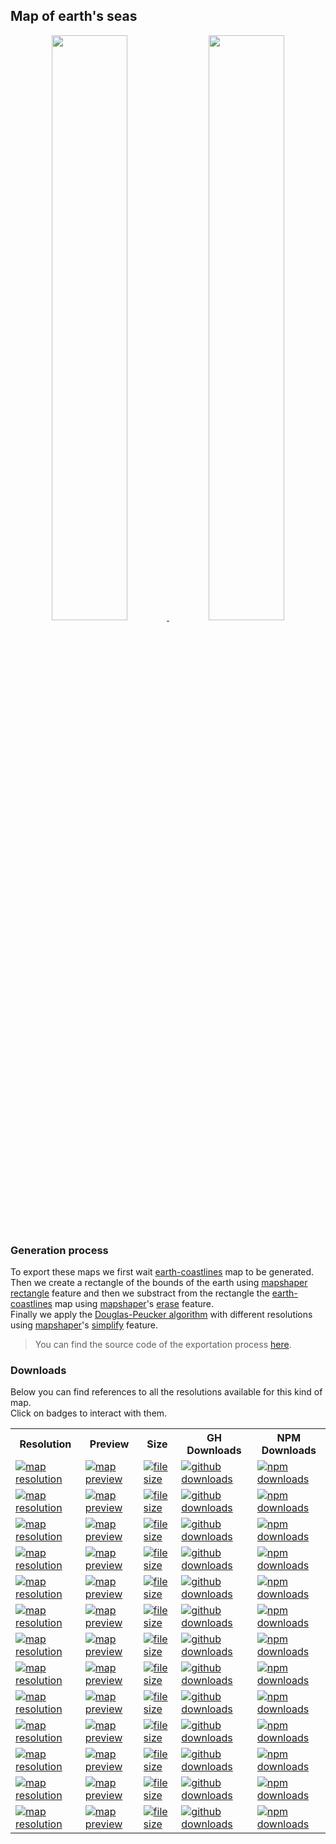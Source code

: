 <a name="earth-seas"></a>
## Map of earth's seas
<p align="center">
  <a alt="see earth-seas on mapshaper" href="http://mapshaper.org/?files=https://cdn.rawgit.com/simonepri/geo-maps/master/previews/earth-seas.geo.json">
    <img src="https://raw.githubusercontent.com/simonepri/geo-maps/master/media/geo-maps-earth-seas-shape.png" width ="49%"/>
  </a>
  <a alt="see earth-seas on geojson.io" href="http://geojson.io/#data=data:text/x-url,https://cdn.rawgit.com/simonepri/geo-maps/master/previews/earth-seas.geo.json">
    <img src="https://raw.githubusercontent.com/simonepri/geo-maps/master/media/geo-maps-earth-seas-hover.png" width ="49%"/>
  </a>
</p>

### Generation process
To export these maps we first wait [earth-coastlines](./earth-coastlines.md) map to be generated.  
Then we create a rectangle of the bounds of the earth using [mapshaper](https://github.com/mbloch/mapshaper) [rectangle](https://github.com/mbloch/mapshaper/wiki/Command-Reference#-rectangle)
feature and then we substract from the rectangle the [earth-coastlines](./earth-coastlines.md) map using [mapshaper](https://github.com/mbloch/mapshaper)'s [erase](https://github.com/mbloch/mapshaper/wiki/Command-Reference#-erase) feature.  
Finally we apply the [Douglas-Peucker algorithm](https://en.wikipedia.org/wiki/Ramer%E2%80%93Douglas%E2%80%93Peucker_algorithm#Algorithm) with different resolutions using [mapshaper](https://github.com/mbloch/mapshaper)'s [simplify](https://github.com/mbloch/mapshaper/wiki/Command-Reference#-simplify) feature.

> You can find the source code of the exportation process [here](gulp/maps/earth-seas.js).

### Downloads
Below you can find references to all the resolutions available for this kind of map.  
Click on badges to interact with them.

<table>
  <tr>
    <th>Resolution</th>
    <th>Preview</th>
    <th>Size</th>
    <th>GH Downloads</th>
    <th>NPM Downloads</th>
  </tr>

  <tr>
    <td>
      <a href="#earth-seas">
        <img src="https://img.shields.io/badge/resolution-1m-f1c40f.svg" alt="map resolution"/>
      </a>
    </td>
    <td>
      <a href="http://mapshaper.org/?files=https://unpkg.com/@geo-maps/earth-seas-1m/map.geo.json">
        <img src="https://img.shields.io/badge/preview-mapshaper-1abc9c.svg" alt="map preview"/>
      </a>
    </td>
    <td>
      <a href="#earth-seas">
        <img src="http://img.badgesize.io/https://unpkg.com/@geo-maps/earth-seas-1m/map.geo.json" alt="file size"/>
      </a>
    </td>
    <td>
      <a href="https://github.com/simonepri/geo-maps/releases/download/v0.6.0/earth-seas-1m.geo.json">
        <img src="https://img.shields.io/github/downloads/simonepri/geo-maps/latest/earth-seas-1m.geo.json.svg" alt="github downloads"/>
      </a>
    </td>
    <td>
      <a href="https://www.npmjs.com/package/@geo-maps/earth-seas-1m">
        <img src="https://img.shields.io/npm/dm/@geo-maps/earth-seas-1m.svg" alt="npm downloads"/>
      </a>
    </td>
  </tr>

  <tr>
    <td>
      <a href="#earth-seas">
        <img src="https://img.shields.io/badge/resolution-2m5-f1c40f.svg" alt="map resolution"/>
      </a>
    </td>
    <td>
      <a href="http://mapshaper.org/?files=https://unpkg.com/@geo-maps/earth-seas-2m5/map.geo.json">
        <img src="https://img.shields.io/badge/preview-mapshaper-1abc9c.svg" alt="map preview"/>
      </a>
    </td>
    <td>
      <a href="#earth-seas">
        <img src="http://img.badgesize.io/https://unpkg.com/@geo-maps/earth-seas-2m5/map.geo.json" alt="file size"/>
      </a>
    </td>
    <td>
      <a href="https://github.com/simonepri/geo-maps/releases/download/v0.6.0/earth-seas-2m5.geo.json">
        <img src="https://img.shields.io/github/downloads/simonepri/geo-maps/latest/earth-seas-2m5.geo.json.svg" alt="github downloads"/>
      </a>
    </td>
    <td>
      <a href="https://www.npmjs.com/package/@geo-maps/earth-seas-2m5">
        <img src="https://img.shields.io/npm/dm/@geo-maps/earth-seas-2m5.svg" alt="npm downloads"/>
      </a>
    </td>
  </tr>

  <tr>
    <td>
      <a href="#earth-seas">
        <img src="https://img.shields.io/badge/resolution-5m-f1c40f.svg" alt="map resolution"/>
      </a>
    </td>
    <td>
      <a href="http://mapshaper.org/?files=https://unpkg.com/@geo-maps/earth-seas-5m/map.geo.json">
        <img src="https://img.shields.io/badge/preview-mapshaper-1abc9c.svg" alt="map preview"/>
      </a>
    </td>
    <td>
      <a href="#earth-seas">
        <img src="http://img.badgesize.io/https://unpkg.com/@geo-maps/earth-seas-5m/map.geo.json" alt="file size"/>
      </a>
    </td>
    <td>
      <a href="https://github.com/simonepri/geo-maps/releases/download/v0.6.0/earth-seas-5m.geo.json">
        <img src="https://img.shields.io/github/downloads/simonepri/geo-maps/latest/earth-seas-5m.geo.json.svg" alt="github downloads"/>
      </a>
    </td>
    <td>
      <a href="https://www.npmjs.com/package/@geo-maps/earth-seas-5m">
        <img src="https://img.shields.io/npm/dm/@geo-maps/earth-seas-5m.svg" alt="npm downloads"/>
      </a>
    </td>
  </tr>

  <tr>
    <td>
      <a href="#earth-seas">
        <img src="https://img.shields.io/badge/resolution-10m-f1c40f.svg" alt="map resolution"/>
      </a>
    </td>
    <td>
      <a href="http://mapshaper.org/?files=https://unpkg.com/@geo-maps/earth-seas-10m/map.geo.json">
        <img src="https://img.shields.io/badge/preview-mapshaper-1abc9c.svg" alt="map preview"/>
      </a>
    </td>
    <td>
      <a href="#earth-seas">
        <img src="http://img.badgesize.io/https://unpkg.com/@geo-maps/earth-seas-10m/map.geo.json" alt="file size"/>
      </a>
    </td>
    <td>
      <a href="https://github.com/simonepri/geo-maps/releases/download/v0.6.0/earth-seas-10m.geo.json">
        <img src="https://img.shields.io/github/downloads/simonepri/geo-maps/latest/earth-seas-10m.geo.json.svg" alt="github downloads"/>
      </a>
    </td>
    <td>
      <a href="https://www.npmjs.com/package/@geo-maps/earth-seas-10m">
        <img src="https://img.shields.io/npm/dm/@geo-maps/earth-seas-10m.svg" alt="npm downloads"/>
      </a>
    </td>
  </tr>

  <tr>
    <td>
      <a href="#earth-seas">
        <img src="https://img.shields.io/badge/resolution-25m-f1c40f.svg" alt="map resolution"/>
      </a>
    </td>
    <td>
      <a href="http://mapshaper.org/?files=https://unpkg.com/@geo-maps/earth-seas-25m/map.geo.json">
        <img src="https://img.shields.io/badge/preview-mapshaper-1abc9c.svg" alt="map preview"/>
      </a>
    </td>
    <td>
      <a href="#earth-seas">
        <img src="http://img.badgesize.io/https://unpkg.com/@geo-maps/earth-seas-25m/map.geo.json" alt="file size"/>
      </a>
    </td>
    <td>
      <a href="https://github.com/simonepri/geo-maps/releases/download/v0.6.0/earth-seas-25m.geo.json">
        <img src="https://img.shields.io/github/downloads/simonepri/geo-maps/latest/earth-seas-25m.geo.json.svg" alt="github downloads"/>
      </a>
    </td>
    <td>
      <a href="https://www.npmjs.com/package/@geo-maps/earth-seas-25m">
        <img src="https://img.shields.io/npm/dm/@geo-maps/earth-seas-25m.svg" alt="npm downloads"/>
      </a>
    </td>
  </tr>

  <tr>
    <td>
      <a href="#earth-seas">
        <img src="https://img.shields.io/badge/resolution-50m-f1c40f.svg" alt="map resolution"/>
      </a>
    </td>
    <td>
      <a href="http://mapshaper.org/?files=https://unpkg.com/@geo-maps/earth-seas-50m/map.geo.json">
        <img src="https://img.shields.io/badge/preview-mapshaper-1abc9c.svg" alt="map preview"/>
      </a>
    </td>
    <td>
      <a href="#earth-seas">
        <img src="http://img.badgesize.io/https://unpkg.com/@geo-maps/earth-seas-50m/map.geo.json" alt="file size"/>
      </a>
    </td>
    <td>
      <a href="https://github.com/simonepri/geo-maps/releases/download/v0.6.0/earth-seas-50m.geo.json">
        <img src="https://img.shields.io/github/downloads/simonepri/geo-maps/latest/earth-seas-50m.geo.json.svg" alt="github downloads"/>
      </a>
    </td>
    <td>
      <a href="https://www.npmjs.com/package/@geo-maps/earth-seas-50m">
        <img src="https://img.shields.io/npm/dm/@geo-maps/earth-seas-50m.svg" alt="npm downloads"/>
      </a>
    </td>
  </tr>

  <tr>
    <td>
      <a href="#earth-seas">
        <img src="https://img.shields.io/badge/resolution-100m-f1c40f.svg" alt="map resolution"/>
      </a>
    </td>
    <td>
      <a href="http://mapshaper.org/?files=https://unpkg.com/@geo-maps/earth-seas-100m/map.geo.json">
        <img src="https://img.shields.io/badge/preview-mapshaper-1abc9c.svg" alt="map preview"/>
      </a>
    </td>
    <td>
      <a href="#earth-seas">
        <img src="http://img.badgesize.io/https://unpkg.com/@geo-maps/earth-seas-100m/map.geo.json" alt="file size"/>
      </a>
    </td>
    <td>
      <a href="https://github.com/simonepri/geo-maps/releases/download/v0.6.0/earth-seas-100m.geo.json">
        <img src="https://img.shields.io/github/downloads/simonepri/geo-maps/latest/earth-seas-100m.geo.json.svg" alt="github downloads"/>
      </a>
    </td>
    <td>
      <a href="https://www.npmjs.com/package/@geo-maps/earth-seas-100m">
        <img src="https://img.shields.io/npm/dm/@geo-maps/earth-seas-100m.svg" alt="npm downloads"/>
      </a>
    </td>
  </tr>

  <tr>
    <td>
      <a href="#earth-seas">
        <img src="https://img.shields.io/badge/resolution-250m-f1c40f.svg" alt="map resolution"/>
      </a>
    </td>
    <td>
      <a href="http://mapshaper.org/?files=https://unpkg.com/@geo-maps/earth-seas-250m/map.geo.json">
        <img src="https://img.shields.io/badge/preview-mapshaper-1abc9c.svg" alt="map preview"/>
      </a>
    </td>
    <td>
      <a href="#earth-seas">
        <img src="http://img.badgesize.io/https://unpkg.com/@geo-maps/earth-seas-250m/map.geo.json" alt="file size"/>
      </a>
    </td>
    <td>
      <a href="https://github.com/simonepri/geo-maps/releases/download/v0.6.0/earth-seas-250m.geo.json">
        <img src="https://img.shields.io/github/downloads/simonepri/geo-maps/latest/earth-seas-250m.geo.json.svg" alt="github downloads"/>
      </a>
    </td>
    <td>
      <a href="https://www.npmjs.com/package/@geo-maps/earth-seas-250m">
        <img src="https://img.shields.io/npm/dm/@geo-maps/earth-seas-250m.svg" alt="npm downloads"/>
      </a>
    </td>
  </tr>

  <tr>
    <td>
      <a href="#earth-seas">
        <img src="https://img.shields.io/badge/resolution-500m-f1c40f.svg" alt="map resolution"/>
      </a>
    </td>
    <td>
      <a href="http://mapshaper.org/?files=https://unpkg.com/@geo-maps/earth-seas-500m/map.geo.json">
        <img src="https://img.shields.io/badge/preview-mapshaper-1abc9c.svg" alt="map preview"/>
      </a>
    </td>
    <td>
      <a href="#earth-seas">
        <img src="http://img.badgesize.io/https://unpkg.com/@geo-maps/earth-seas-500m/map.geo.json" alt="file size"/>
      </a>
    </td>
    <td>
      <a href="https://github.com/simonepri/geo-maps/releases/download/v0.6.0/earth-seas-500m.geo.json">
        <img src="https://img.shields.io/github/downloads/simonepri/geo-maps/latest/earth-seas-500m.geo.json.svg" alt="github downloads"/>
      </a>
    </td>
    <td>
      <a href="https://www.npmjs.com/package/@geo-maps/earth-seas-500m">
        <img src="https://img.shields.io/npm/dm/@geo-maps/earth-seas-500m.svg" alt="npm downloads"/>
      </a>
    </td>
  </tr>

  <tr>
    <td>
      <a href="#earth-seas">
        <img src="https://img.shields.io/badge/resolution-1km-f1c40f.svg" alt="map resolution"/>
      </a>
    </td>
    <td>
      <a href="http://mapshaper.org/?files=https://unpkg.com/@geo-maps/earth-seas-1km/map.geo.json">
        <img src="https://img.shields.io/badge/preview-mapshaper-1abc9c.svg" alt="map preview"/>
      </a>
    </td>
    <td>
      <a href="#earth-seas">
        <img src="http://img.badgesize.io/https://unpkg.com/@geo-maps/earth-seas-1km/map.geo.json" alt="file size"/>
      </a>
    </td>
    <td>
      <a href="https://github.com/simonepri/geo-maps/releases/download/v0.6.0/earth-seas-1km.geo.json">
        <img src="https://img.shields.io/github/downloads/simonepri/geo-maps/latest/earth-seas-1km.geo.json.svg" alt="github downloads"/>
      </a>
    </td>
    <td>
      <a href="https://www.npmjs.com/package/@geo-maps/earth-seas-1km">
        <img src="https://img.shields.io/npm/dm/@geo-maps/earth-seas-1km.svg" alt="npm downloads"/>
      </a>
    </td>
  </tr>

  <tr>
    <td>
      <a href="#earth-seas">
        <img src="https://img.shields.io/badge/resolution-2km5-f1c40f.svg" alt="map resolution"/>
      </a>
    </td>
    <td>
      <a href="http://mapshaper.org/?files=https://unpkg.com/@geo-maps/earth-seas-2km5/map.geo.json">
        <img src="https://img.shields.io/badge/preview-mapshaper-1abc9c.svg" alt="map preview"/>
      </a>
    </td>
    <td>
      <a href="#earth-seas">
        <img src="http://img.badgesize.io/https://unpkg.com/@geo-maps/earth-seas-2km5/map.geo.json" alt="file size"/>
      </a>
    </td>
    <td>
      <a href="https://github.com/simonepri/geo-maps/releases/download/v0.6.0/earth-seas-2km5.geo.json">
        <img src="https://img.shields.io/github/downloads/simonepri/geo-maps/latest/earth-seas-2km5.geo.json.svg" alt="github downloads"/>
      </a>
    </td>
    <td>
      <a href="https://www.npmjs.com/package/@geo-maps/earth-seas-2km5">
        <img src="https://img.shields.io/npm/dm/@geo-maps/earth-seas-2km5.svg" alt="npm downloads"/>
      </a>
    </td>
  </tr>

  <tr>
    <td>
      <a href="#earth-seas">
        <img src="https://img.shields.io/badge/resolution-5km-f1c40f.svg" alt="map resolution"/>
      </a>
    </td>
    <td>
      <a href="http://mapshaper.org/?files=https://unpkg.com/@geo-maps/earth-seas-5km/map.geo.json">
        <img src="https://img.shields.io/badge/preview-mapshaper-1abc9c.svg" alt="map preview"/>
      </a>
    </td>
    <td>
      <a href="#earth-seas">
        <img src="http://img.badgesize.io/https://unpkg.com/@geo-maps/earth-seas-5km/map.geo.json" alt="file size"/>
      </a>
    </td>
    <td>
      <a href="https://github.com/simonepri/geo-maps/releases/download/v0.6.0/earth-seas-5km.geo.json">
        <img src="https://img.shields.io/github/downloads/simonepri/geo-maps/latest/earth-seas-5km.geo.json.svg" alt="github downloads"/>
      </a>
    </td>
    <td>
      <a href="https://www.npmjs.com/package/@geo-maps/earth-seas-5km">
        <img src="https://img.shields.io/npm/dm/@geo-maps/earth-seas-5km.svg" alt="npm downloads"/>
      </a>
    </td>
  </tr>

  <tr>
    <td>
      <a href="#earth-seas">
        <img src="https://img.shields.io/badge/resolution-10km-f1c40f.svg" alt="map resolution"/>
      </a>
    </td>
    <td>
      <a href="http://mapshaper.org/?files=https://unpkg.com/@geo-maps/earth-seas-10km/map.geo.json">
        <img src="https://img.shields.io/badge/preview-mapshaper-1abc9c.svg" alt="map preview"/>
      </a>
    </td>
    <td>
      <a href="#earth-seas">
        <img src="http://img.badgesize.io/https://unpkg.com/@geo-maps/earth-seas-10km/map.geo.json" alt="file size"/>
      </a>
    </td>
    <td>
      <a href="https://github.com/simonepri/geo-maps/releases/download/v0.6.0/earth-seas-10km.geo.json">
        <img src="https://img.shields.io/github/downloads/simonepri/geo-maps/latest/earth-seas-10km.geo.json.svg" alt="github downloads"/>
      </a>
    </td>
    <td>
      <a href="https://www.npmjs.com/package/@geo-maps/earth-seas-10km">
        <img src="https://img.shields.io/npm/dm/@geo-maps/earth-seas-10km.svg" alt="npm downloads"/>
      </a>
    </td>
  </tr>
</table>
